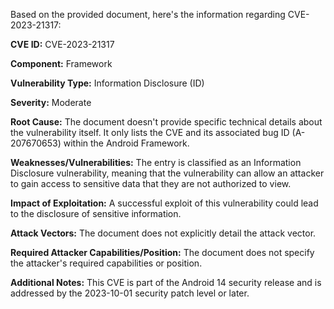 Based on the provided document, here's the information regarding CVE-2023-21317:

**CVE ID:** CVE-2023-21317

**Component:** Framework

**Vulnerability Type:** Information Disclosure (ID)

**Severity:** Moderate

**Root Cause:** The document doesn't provide specific technical details about the vulnerability itself. It only lists the CVE and its associated bug ID (A-207670653) within the Android Framework.

**Weaknesses/Vulnerabilities:** The entry is classified as an Information Disclosure vulnerability, meaning that the vulnerability can allow an attacker to gain access to sensitive data that they are not authorized to view.

**Impact of Exploitation:** A successful exploit of this vulnerability could lead to the disclosure of sensitive information.

**Attack Vectors:** The document does not explicitly detail the attack vector.

**Required Attacker Capabilities/Position:** The document does not specify the attacker's required capabilities or position.

**Additional Notes:** This CVE is part of the Android 14 security release and is addressed by the 2023-10-01 security patch level or later.